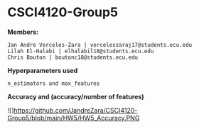 # CSCI4120-Group5

**Members:** 

	Jan Andre Verceles-Zara | verceleszaraj17@students.ecu.edu
	Lilah El-Halabi | elhalabil18@students.ecu.edu
	Chris Bouton | boutonc18@students.ecu.edu
  
**Hyperparameters used**

	n_estimators and max_features
  
**Accuracy and (accuracy/number of features)**

![]https://github.com/JandreZara/CSCI4120-Group5/blob/main/HW5/HW5_Accuracy.PNG
